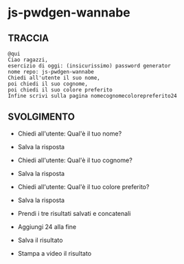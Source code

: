 # js-pwdgen-wannabe

## TRACCIA

```plaintext
@qui
Ciao ragazzi,
esercizio di oggi: (insicurissimo) password generator
nome repo: js-pwdgen-wannabe
Chiedi all'utente il suo nome,
poi chiedi il suo cognome,
poi chiedi il suo colore preferito
Infine scrivi sulla pagina nomecognomecolorepreferito24
```

## SVOLGIMENTO

- Chiedi all'utente: Qual'è il tuo nome?
- Salva la risposta

- Chiedi all'utente: Qual'è il tuo cognome?
- Salva la risposta

- Chiedi all'utente: Qual'è il tuo colore preferito?
- Salva la risposta

- Prendi i tre risultati salvati e concatenali
- Aggiungi 24 alla fine
- Salva il risultato

- Stampa a video il risultato
